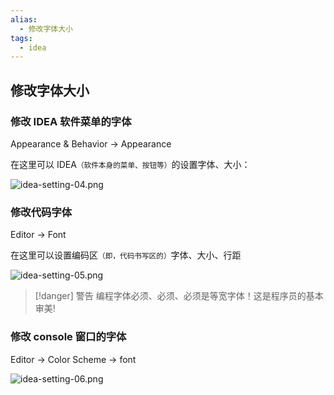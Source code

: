 ```yaml
---
alias: 
  - 修改字体大小
tags: 
  - idea
---
```


## 修改字体大小

### 修改 IDEA 软件菜单的字体

Appearance & Behavior -> Appearance 

在这里可以 IDEA<small>（软件本身的菜单、按钮等）</small>的设置字体、大小：

![idea-setting-04.png](https://woniumd.oss-cn-hangzhou.aliyuncs.com/java/hemiao/20220322073714.png)

### 修改代码字体

Editor -> Font

在这里可以设置编码区<small>（即，代码书写区的）</small>字体、大小、行距

![idea-setting-05.png](https://woniumd.oss-cn-hangzhou.aliyuncs.com/java/hemiao/20220322073717.png)

> [!danger] 警告
> 编程字体必须、必须、必须是等宽字体！这是程序员的基本审美!

### 修改 console 窗口的字体

Editor -> Color Scheme -> font

![idea-setting-06.png](https://woniumd.oss-cn-hangzhou.aliyuncs.com/java/hemiao/20220322073719.png)


